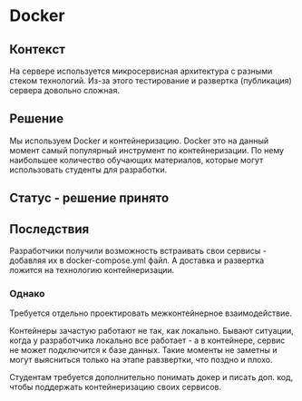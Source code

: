 # Docker
## Контекcт
На сервере используется микросервисная архитектура с разными стеком технологий. Из-за этого тестирование и развертка (публикация) сервера довольно сложная.

## Решение
Мы используем Docker и контейнеризацию. Docker это на данный момент самый популярный инструмент по контейнеризации. По нему наибольшее количество обучающих материалов, которые могут использовать студенты для разработки.

## Статус - решение принято

## Последствия
Разработчики получили возможность встраивать свои сервисы - добавляя их в docker-compose.yml файл. А доставка и развертка ложится на технологию контейнеризации.

### Однако
Требуется отдельно проектировать межконтейнерное взаимодействие.

Контейнеры зачастую работают не так, как локально. Бывают ситуации, когда у разработчика локально все работает - а в контейнере, сервис не может подключится к базе данных. Такие моменты не заметны и могут выясниться только на этапе равзвертки, что поздно и плохо.

Студентам требуется дополнительно понимать докер и писать доп. код, чтобы поддержать контейнеризацию своих сервисов.